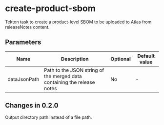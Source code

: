 # create-product-sbom

Tekton task to create a product-level SBOM to be uploaded to Atlas from
releaseNotes content.

## Parameters

| Name             | Description                                                              | Optional | Default value |
|------------------|--------------------------------------------------------------------------|----------|---------------|
| dataJsonPath     | Path to the JSON string of the merged data containing the release notes  | No       | -             |

## Changes in 0.2.0
Output directory path instead of a file path.
